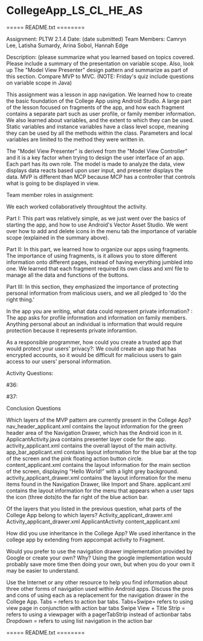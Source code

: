 # CollegeApp_LS_CL_HE_AS


===== README.txt ========

Assignment: PLTW 2.1.4
Date: (date submitted)
Team Members: Camryn Lee, Latisha Sumardy, Arina Sobol, Hannah Edge

Description: (please summarize what you learned based on topics covered.  Please include a summary of the presentation on variable scope. Also, look up
The "Model View Presenter" design pattern and summarize as part of this section.  Compare
MVP to MVC. (NOTE: Friday's quiz include questions on variable scope in Java)

This assignment was a lesson in app navigation. We learned how to create the basic foundation of the College App using Android Studio. A large part of the lesson focused on fragments of the app, and how each fragment contains a separate part such as user profile, or family member information. We also learned about variables, and the extent to which they can be used. Static variables and instance variables have a class level scope, meaning they can be used by all the methods within the class. Parameters and local variables are limited to the method they were written in.

The  "Model View Presenter" is derived from the "Model View Controller" and it is a key factor when trying to design the user interface of an app. Each part has its own role. The model is made to analyze the data, view displays data reacts based upon user input, and presenter displays the data. MVP is different than MCP because MCP has a controller that controls what is going to be displayed in view. 


Team member roles in assignment: 

We each worked collaboratively throughtout the activity.

Part I: This part was relatively simple, as we just went over the basics of starting the app, and how to use Android's Vector Asset Studio. We went over how to add and delete icons in the menu tab the importance of variable scope (explained in the summary above). 


Part II: In this part, we learned how to organize our apps using fragments. The importance of using fragments, is it allows you to store different information onto different pages, instead of having everything jumbled into one. We learned that each fragment required its own class and xml file to manage all the data and functions of the buttons. 


Part III: In this section, they emphasized the importance of protecting personal information from malicious users, and we all pledged to 'do the right thing.'


In the app you are writing, what data could represent private information? : The app asks for profile information and information on family members. Anything personal about an individual is information that would require protection because it represents private inforamtion. 


As a responsible programmer, how could you create a trusted app that would protect your users' privacy?: We could create an app that has encrypted accounts, so it would be difficult for malicious users to gain access to our users' personal information.

Activity Questions:

#36:

#37:

Conclusion Questions

Which layers of the MVP pattern are currently present in the College App?
nav_header_applicant.xml contains the layout information for the green header area of the Navigation Drawer, which has the Android icon in it.
ApplicantActivity.java contains presenter layer code for the app.
activity_applicant.xml contains the overall layout of the main activity.
app_bar_applicant.xml contains layout information for the blue bar at the top of the screen and the pink floating action button circle.
content_applicant.xml contains the layout information for the main section of the screen, displaying “Hello World!” with a light grey background.
activity_applicant_drawer.xml contains the layout information for the menu items found in the Navigation Drawer, like Import and Share.
applicant.xml contains the layout information for the menu that appears when a user taps the icon (three dots)to the far right of the blue action bar.


Of the layers that you listed in the previous question, what parts of the College App belong to which layers?
Activity_applicant_drawer.xml
Activity_applicant_drawer.xml
ApplicantActivity
content_applicant.xml


How did you use inheritance in the College App?
We used inheritance in the college app by extending from appcompat activity to Fragment.




Would you prefer to use the navigation drawer implementation provided by Google or create your own? Why?
Using the google implementation would probably save more time then doing your own, but when you do your own it may be easier to understand.


Use the Internet or any other resource to help you find information about three other forms of navigation used within Android apps. Discuss the pros and cons of using each as a replacement for the navigation drawer in the College App.
Tabs = refers to action bar tabs.
Tabs+Swipe= refers to using view page in conjunction with action bar tabs
Swipe View + Title Strip = refers to using a viewpager with a pagerTabStrip instead of actionbar tabs
Dropdown = refers to using list navigation in the action bar

===== README.txt ========
